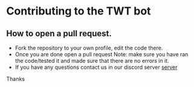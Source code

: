 # Contributing to the TWT bot

## How to open a pull request. 

* Fork the repository to your own profile, edit the code there.
* Once you are done open a pull request Note: make sure you have ran the code/tested it and made sure that there are no errors in it.
* If you have any questions contact us in our discord server [server](discord.gg/twt)

Thanks
